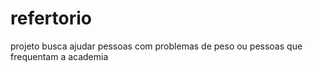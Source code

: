 # refertorio
   projeto busca ajudar pessoas com problemas de peso ou pessoas que frequentam a academia 
